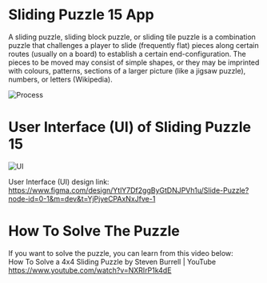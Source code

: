 # Sliding Puzzle 15 App

A sliding puzzle, sliding block puzzle, or sliding tile puzzle is a combination puzzle that challenges a player to slide (frequently flat) pieces along certain routes (usually on a board) to establish a certain end-configuration. The pieces to be moved may consist of simple shapes, or they may be imprinted with colours, patterns, sections of a larger picture (like a jigsaw puzzle), numbers, or letters (Wikipedia).

![Process](https://github.com/hahmadfaiq21/mobile-game/assets/74751720/bb570398-5f12-40fd-9b5a-7f837eb56988)


# User Interface (UI) of Sliding Puzzle 15

![UI](https://github.com/hahmadfaiq21/mobile-game/assets/74751720/73868a6e-61a8-43bb-a287-9ae7b1531d45)

User Interface (UI) design link: <br>
https://www.figma.com/design/YtlY7Df2ggByGtDNJPVh1u/Slide-Puzzle?node-id=0-1&m=dev&t=YjPjyeCPAxNxJfve-1

# How To Solve The Puzzle

If you want to solve the puzzle, you can learn from this video below: <br>
How To Solve a 4x4 Sliding Puzzle by Steven Burrell | YouTube <br>
https://www.youtube.com/watch?v=NXRIrP1k4dE
